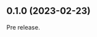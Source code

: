 <!-- Learn how to maintain this file at https://github.com/WordPress/gutenberg/tree/HEAD/packages#maintaining-changelogs. -->

## 0.1.0 (2023-02-23)

Pre release.
